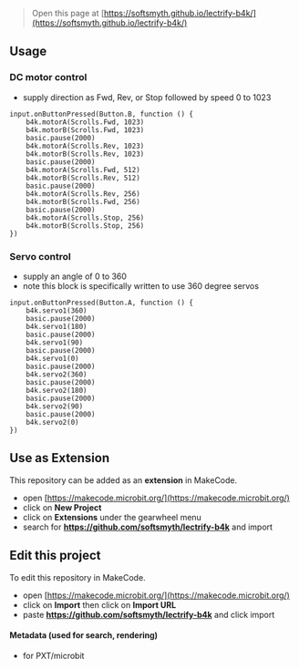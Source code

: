 
> Open this page at [https://softsmyth.github.io/lectrify-b4k/](https://softsmyth.github.io/lectrify-b4k/)
## Usage
### DC motor control
* supply direction as Fwd, Rev, or Stop followed by speed 0 to 1023
```blocks
input.onButtonPressed(Button.B, function () {
    b4k.motorA(Scrolls.Fwd, 1023)
    b4k.motorB(Scrolls.Fwd, 1023)
    basic.pause(2000)
    b4k.motorA(Scrolls.Rev, 1023)
    b4k.motorB(Scrolls.Rev, 1023)
    basic.pause(2000)
    b4k.motorA(Scrolls.Fwd, 512)
    b4k.motorB(Scrolls.Rev, 512)
    basic.pause(2000)
    b4k.motorA(Scrolls.Rev, 256)
    b4k.motorB(Scrolls.Fwd, 256)
    basic.pause(2000)
    b4k.motorA(Scrolls.Stop, 256)
    b4k.motorB(Scrolls.Stop, 256)
})
```
### Servo control
* supply an angle of 0 to 360
* note this block is specifically written to use 360 degree servos
```blocks
input.onButtonPressed(Button.A, function () {
    b4k.servo1(360)
    basic.pause(2000)
    b4k.servo1(180)
    basic.pause(2000)
    b4k.servo1(90)
    basic.pause(2000)
    b4k.servo1(0)
    basic.pause(2000)
    b4k.servo2(360)
    basic.pause(2000)
    b4k.servo2(180)
    basic.pause(2000)
    b4k.servo2(90)
    basic.pause(2000)
    b4k.servo2(0)
})
```

## Use as Extension

This repository can be added as an **extension** in MakeCode.

* open [https://makecode.microbit.org/](https://makecode.microbit.org/)
* click on **New Project**
* click on **Extensions** under the gearwheel menu
* search for **https://github.com/softsmyth/lectrify-b4k** and import

## Edit this project

To edit this repository in MakeCode.

* open [https://makecode.microbit.org/](https://makecode.microbit.org/)
* click on **Import** then click on **Import URL**
* paste **https://github.com/softsmyth/lectrify-b4k** and click import

#### Metadata (used for search, rendering)

* for PXT/microbit
<script src="https://makecode.com/gh-pages-embed.js"></script><script>makeCodeRender("{{ site.makecode.home_url }}", "{{ site.github.owner_name }}/{{ site.github.repository_name }}");</script>
